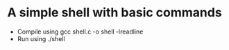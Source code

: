 # A simple shell with basic commands
- Compile using
    gcc shell.c -o shell -lreadline
- Run using
    ./shell
